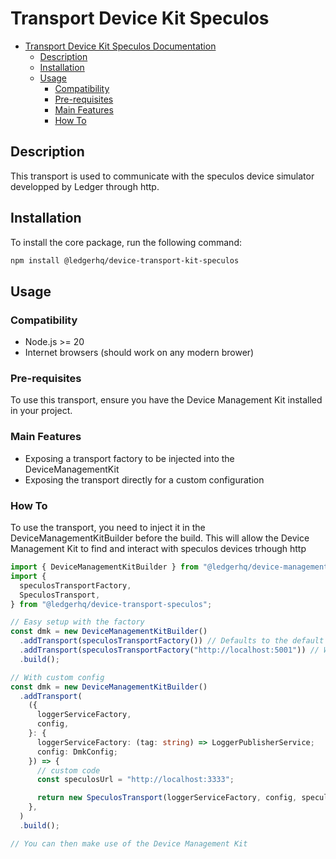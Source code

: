 # Transport Device Kit Speculos

- [Transport Device Kit Speculos Documentation](#transport-device-kit-speculos)
  - [Description](#description)
  - [Installation](#installation)
  - [Usage](#usage)
    - [Compatibility](#compatibility)
    - [Pre-requisites](#pre-requisites)
    - [Main Features](#main-features)
    - [How To](#how-to)

## Description

This transport is used to communicate with the speculos device simulator developped by Ledger through http.

## Installation

To install the core package, run the following command:

```sh
npm install @ledgerhq/device-transport-kit-speculos
```

## Usage

### Compatibility

- Node.js >= 20
- Internet browsers (should work on any modern brower)

### Pre-requisites

To use this transport, ensure you have the Device Management Kit installed in your project.

### Main Features

- Exposing a transport factory to be injected into the DeviceManagementKit
- Exposing the transport directly for a custom configuration

### How To

To use the transport, you need to inject it in the DeviceManagementKitBuilder before the build. This will allow the Device Management Kit to find and interact with speculos devices trhough http

```typescript
import { DeviceManagementKitBuilder } from "@ledgerhq/device-management-kit";
import {
  speculosTransportFactory,
  SpeculosTransport,
} from "@ledgerhq/device-transport-speculos";

// Easy setup with the factory
const dmk = new DeviceManagementKitBuilder()
  .addTransport(speculosTransportFactory()) // Defaults to the default speculos port http://localhost:5000
  .addTransport(speculosTransportFactory("http://localhost:5001")) // With custom server
  .build();

// With custom config
const dmk = new DeviceManagementKitBuilder()
  .addTransport(
    ({
      loggerServiceFactory,
      config,
    }: {
      loggerServiceFactory: (tag: string) => LoggerPublisherService;
      config: DmkConfig;
    }) => {
      // custom code
      const speculosUrl = "http://localhost:3333";

      return new SpeculosTransport(loggerServiceFactory, config, speculosUrl);
    },
  )
  .build();

// You can then make use of the Device Management Kit
```
